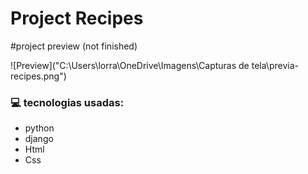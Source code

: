 # Project Recipes

#project preview (not finished) 

![Preview]("C:\Users\lorra\OneDrive\Imagens\Capturas de tela\previa-recipes.png")

### 💻 tecnologias usadas:

- python
- django
- Html
- Css


